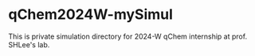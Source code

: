 # qChem2024W-mySimul

This is private simulation directory for 2024-W qChem internship at prof. SHLee's lab.
